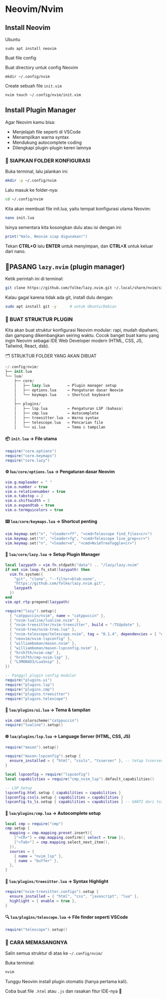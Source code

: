 # Neovim/Nvim

## Install Neovim

Ubuntu

	sudo apt install neovim
	

Buat file config

Buat directory untuk config Neovim

	mkdir ~/.config/nvim

Create sebuah file `init.vim`

	nvim touch ~/.config/nvim/init.vim
	

## Install Plugin Manager

Agar Neovim kamu bisa:
- Menjelajah file seperti di VSCode
- Menampilkan warna syntax
- Mendukung autocomplete coding
- Dilengkapi plugin-plugin keren lainnya

### 🧱 SIAPKAN FOLDER KONFIGURASI
Buka terminal, lalu jalankan ini:

```bash
mkdir -p ~/.config/nvim
```

Lalu masuk ke folder-nya:

```bash
cd ~/.config/nvim
```

Kita akan membuat file init.lua, yaitu tempat konfigurasi utama Neovim:

```bash
nano init.lua
```

Isinya sementara kita kosongkan dulu atau isi dengan ini:

```lua
print("Halo, Neovim siap digunakan!")
```

Tekan **CTRL+O** lalu **ENTER** untuk menyimpan, dan **CTRL+X** untuk keluar dari nano.

## 🚀PASANG `lazy.nvim` (plugin manager)
Ketik perintah ini di terminal:

```bash
git clone https://github.com/folke/lazy.nvim.git ~/.local/share/nvim/site/pack/lazy/start/lazy.nvim
```

Kalau gagal karena tidak ada git, install dulu dengan:

```bash
sudo apt install git -y      # untuk Ubuntu/Debian
```

### 🧩 BUAT STRUKTUR PLUGIN
Kita akan buat struktur konfigurasi Neovim modular: rapi, mudah dipahami, dan gampang dikembangkan seiring waktu. Cocok banget buat kamu yang ingin Neovim sebagai IDE Web Developer modern (HTML, CSS, JS, Tailwind, React, dsb).

🗂 STRUKTUR FOLDER YANG AKAN DIBUAT
```swift
~/.config/nvim/
├── init.lua
└── lua/
    ├── core/
    │   ├── lazy.lua        ← Plugin manager setup
    │   ├── options.lua     ← Pengaturan dasar Neovim
    │   └── keymaps.lua     ← Shortcut keyboard
    │
    ├── plugins/
    │   ├── lsp.lua         ← Pengaturan LSP (bahasa)
    │   ├── cmp.lua         ← Autocomplete
    │   ├── treesitter.lua  ← Warna syntax
    │   ├── telescope.lua   ← Pencarian file
    │   └── ui.lua          ← Tema & tampilan
```

#### 📦 `init.lua` → File utama
```lua
require("core.options")
require("core.keymaps")
require("core.lazy")
```

#### ⚙️ l`ua/core/options.lua` → Pengaturan dasar Neovim
```lua
vim.g.mapleader = " "
vim.o.number = true
vim.o.relativenumber = true
vim.o.tabstop = 2
vim.o.shiftwidth = 2
vim.o.expandtab = true
vim.o.termguicolors = true
```

#### ⌨️ `lua/core/keymaps.lua` → Shortcut penting
```lua
vim.keymap.set("n", "<leader>ff", "<cmd>Telescope find_files<cr>")
vim.keymap.set("n", "<leader>fg", "<cmd>Telescope live_grep<cr>")
vim.keymap.set("n", "<leader>e", "<cmd>NvimTreeToggle<cr>")
```

#### 🚀 `lua/core/lazy.lua` → Setup Plugin Manager
```lua
local lazypath = vim.fn.stdpath("data") .. "/lazy/lazy.nvim"
if not vim.loop.fs_stat(lazypath) then
  vim.fn.system({
    "git", "clone", "--filter=blob:none",
    "https://github.com/folke/lazy.nvim.git",
    lazypath
  })
end
vim.opt.rtp:prepend(lazypath)

require("lazy").setup({
  { "catppuccin/nvim", name = "catppuccin" },
  { "nvim-lualine/lualine.nvim" },
  { "nvim-treesitter/nvim-treesitter", build = ":TSUpdate" },
  { "nvim-tree/nvim-tree.lua" },
  { "nvim-telescope/telescope.nvim", tag = "0.1.4", dependencies = { "nvim-lua/plenary.nvim" } },
  { "neovim/nvim-lspconfig" },
  { "williamboman/mason.nvim" },
  { "williamboman/mason-lspconfig.nvim" },
  { "hrsh7th/nvim-cmp" },
  { "hrsh7th/cmp-nvim-lsp" },
  { "L3MON4D3/LuaSnip" },
})

-- Panggil plugin config modular
require("plugins.ui")
require("plugins.lsp")
require("plugins.cmp")
require("plugins.treesitter")
require("plugins.telescope")
```

#### 🎨 `lua/plugins/ui.lua` → Tema & tampilan
```lua
vim.cmd.colorscheme("catppuccin")
require("lualine").setup()
```

#### 🌐 `lua/plugins/lsp.lua` → Language Server (HTML, CSS, JS)
```lua
require("mason").setup()

require("mason-lspconfig").setup {
  ensure_installed = { "html", "cssls", "tsserver" }, -- tetap tsserver di sini untuk download
}

local lspconfig = require("lspconfig")
local capabilities = require("cmp_nvim_lsp").default_capabilities()

-- LSP Setup
lspconfig.html.setup { capabilities = capabilities }
lspconfig.cssls.setup { capabilities = capabilities }
lspconfig.ts_ls.setup { capabilities = capabilities } -- GANTI dari tsserver ke ts_ls
```

#### 🤖 `lua/plugins/cmp.lua` → Autocomplete setup
```lua
local cmp = require("cmp")
cmp.setup {
  mapping = cmp.mapping.preset.insert({
    ["<CR>"] = cmp.mapping.confirm({ select = true }),
    ["<Tab>"] = cmp.mapping.select_next_item(),
  }),
  sources = {
    { name = "nvim_lsp" },
    { name = "buffer" },
  },
}
```

#### 🌈 `lua/plugins/treesitter.lua` → Syntax Highlight
```lua
require("nvim-treesitter.configs").setup {
  ensure_installed = { "html", "css", "javascript", "lua" },
  highlight = { enable = true },
}
```

#### 🔍 `lua/plugins/telescope.lua` → File finder seperti VSCode
```lua
require("telescope").setup()
```

### 🔧 CARA MEMASANGNYA
Salin semua struktur di atas ke `~/.config/nvim/`

Buka terminal:

```bash
nvim
```

Tunggu Neovim install plugin otomatis (hanya pertama kali).

Coba buat file `.html` atau `.js` dan rasakan fitur IDE-nya 🤩